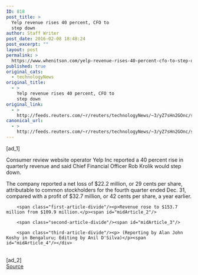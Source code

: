 ```yaml
---
ID: 818
post_title: >
  Yelp revenue rises 40 percent, CFO to
  step down
author: Staff Writer
post_date: 2016-02-08 18:48:24
post_excerpt: ""
layout: post
permalink: >
  https://www.whenitson.com/yelp-revenue-rises-40-percent-cfo-to-step-down/
published: true
original_cats:
  - technologyNews
original_title:
  - >
    Yelp revenue rises 40 percent, CFO to
    step down
original_link:
  - >
    http://feeds.reuters.com/~r/reuters/technologyNews/~3/yZ7sHn2GOnc/story01.htm
canonical_url:
  - >
    http://feeds.reuters.com/~r/reuters/technologyNews/~3/yZ7sHn2GOnc/story01.htm
---
```

 [ad_1]
<br><div id="articleText">
<span id="midArticle_start"/>

<span class="focusParagraph" readability="3"><p><span class="articleLocatio&lt;/span&gt;n">Consumer review website operator Yelp Inc reported a 40 percent rise in quarterly revenue and said Chief Financial Officer Rob Krolik would step down.</span></p></span><span id="midArticle_0"/><p>The company reported a net loss of $22.2 million, or 29 cents per share, attributable to common stockholders for the fourth quarter ended Dec. 31, compared with a profit of $32.7 million, or 42 cents per share, a year earlier.</p><span id="midArticle_1"/>
        
        <span class="first-article-divide"/><p>Revenue rose to $153.7 million from $109.9 million.</p><span id="midArticle_2"/>
        
        <span class="second-article-divide"/><span id="midArticle_3"/>
        
        <span class="third-article-divide"/><p> (Reporting by Alan John Koshy in Bengaluru; Editing by Anil D'Silva)</p><span id="midArticle_4"/></div>
<br>[ad_2]
<br><a href="http://feeds.reuters.com/~r/reuters/technologyNews/~3/yZ7sHn2GOnc/story01.htm">Source </a>
